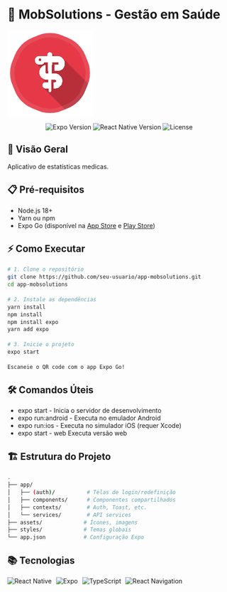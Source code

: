 # 📱 MobSolutions - Gestão em Saúde

![Logo MobSolutions](./assets/icon.png)

<p align="center">
  <img src="https://img.shields.io/badge/Expo-53.0.9-blue?logo=expo" alt="Expo Version">
  <img src="https://img.shields.io/badge/React_Native-0.79.2-61DAFB?logo=react" alt="React Native Version">
  <img src="https://img.shields.io/badge/License-0BSD-lightgrey" alt="License">
</p>

## 🚀 Visão Geral
Aplicativo de estatísticas medicas.

## 📋 Pré-requisitos
- Node.js 18+
- Yarn ou npm
- Expo Go (disponível na [App Store](https://apps.apple.com/br/app/expo-go/id982107779) e [Play Store](https://play.google.com/store/apps/details?id=host.exp.exponent))

## ⚡ Como Executar

```bash
# 1. Clone o repositório
git clone https://github.com/seu-usuario/app-mobsolutions.git
cd app-mobsolutions

# 2. Instale as dependências
yarn install
npm install
npm install expo
yarn add expo

# 3. Inicie o projeto
expo start

Escaneie o QR code com o app Expo Go!

```

## 🛠 Comandos Úteis

- expo start -	Inicia o servidor de desenvolvimento
- expo run:android	- Executa no emulador Android
- expo run:ios	- Executa no simulador iOS (requer Xcode)
- expo start - web	Executa versão web

## 🏗 Estrutura do Projeto

```bash 
.
├── app/
│   ├── (auth)/          # Telas de login/redefinição
│   ├── components/      # Componentes compartilhados
│   ├── contexts/        # Auth, Toast, etc.
│   └── services/        # API services
├── assets/             # Ícones, imagens
├── styles/             # Temas globais
└── app.json            # Configuração Expo

```

## 📚 Tecnologias

<div style="display: flex; gap: 10px; flex-wrap: wrap;"> <img src="https://img.shields.io/badge/React_Native-20232A?logo=react&logoColor=61DAFB" alt="React Native"> <img src="https://img.shields.io/badge/Expo-000020?logo=expo&logoColor=white" alt="Expo"> <img src="https://img.shields.io/badge/TypeScript-3178C6?logo=typescript&logoColor=white" alt="TypeScript"> <img src="https://img.shields.io/badge/React_Navigation-6B52AE?logo=react&logoColor=white" alt="React Navigation"> </div>
